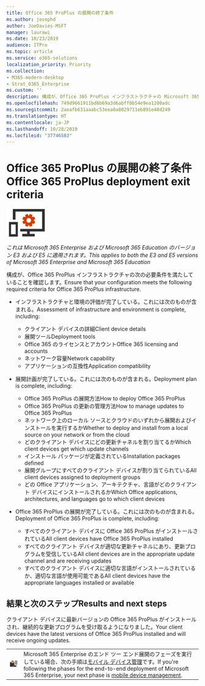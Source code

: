```yaml
---
title: Office 365 ProPlus の展開の終了条件
ms.author: josephd
author: JoeDavies-MSFT
manager: laurawi
ms.date: 10/23/2019
audience: ITPro
ms.topic: article
ms.service: o365-solutions
localization_priority: Priority
ms.collection:
- M365-modern-desktop
- Strat_O365_Enterprise
ms.custom: ''
description: 構成が、Office 365 ProPlus インフラストラクチャの Microsoft 365 Enterprise の終了条件を満たしていることを確認します。
ms.openlocfilehash: 749d9661911bd6b69a3d6abff0b54e9ea1200adc
ms.sourcegitcommit: 2aeafb631aaabc53eea0a8029711eb891e48d249
ms.translationtype: HT
ms.contentlocale: ja-JP
ms.lasthandoff: 10/28/2019
ms.locfileid: "37746583"
---
```

# <a name="office-365-proplus-deployment-exit-criteria"></a><span data-ttu-id="787b2-103">Office 365 ProPlus の展開の終了条件</span><span class="sxs-lookup"><span data-stu-id="787b2-103">Office 365 ProPlus deployment exit criteria</span></span>

![フェーズ 4: Office 365 ProPlus](./media/deploy-foundation-infrastructure/O365proplus_icon-small.png)

<span data-ttu-id="787b2-105">*これは Microsoft 365 Enterprise および Microsoft 365 Education のバージョン E3 および E5 に適用されます。*</span><span class="sxs-lookup"><span data-stu-id="787b2-105">*This applies to both the E3 and E5 versions of Microsoft 365 Enterprise and Microsoft 365 Education*</span></span>

<span data-ttu-id="787b2-106">構成が、Office 365 ProPlus インフラストラクチャの次の必要条件を満たしていることを確認します。</span><span class="sxs-lookup"><span data-stu-id="787b2-106">Ensure that your configuration meets the following required criteria for Office 365 ProPlus infrastructure.</span></span>

- <span data-ttu-id="787b2-107">インフラストラクチャと環境の評価が完了している。これには次のものが含まれる。</span><span class="sxs-lookup"><span data-stu-id="787b2-107">Assessment of infrastructure and environment is complete, including:</span></span>

    - <span data-ttu-id="787b2-108">クライアント デバイスの詳細</span><span class="sxs-lookup"><span data-stu-id="787b2-108">Client device details</span></span>
    - <span data-ttu-id="787b2-109">展開ツール</span><span class="sxs-lookup"><span data-stu-id="787b2-109">Deployment tools</span></span>
    - <span data-ttu-id="787b2-110">Office 365 のライセンスとアカウント</span><span class="sxs-lookup"><span data-stu-id="787b2-110">Office 365 licensing and accounts</span></span>
    - <span data-ttu-id="787b2-111">ネットワーク容量</span><span class="sxs-lookup"><span data-stu-id="787b2-111">Network capability</span></span>
    - <span data-ttu-id="787b2-112">アプリケーションの互換性</span><span class="sxs-lookup"><span data-stu-id="787b2-112">Application compatibility</span></span>

- <span data-ttu-id="787b2-113">展開計画が完了している。これには次のものが含まれる。</span><span class="sxs-lookup"><span data-stu-id="787b2-113">Deployment plan is complete, including:</span></span>

    - <span data-ttu-id="787b2-114">Office 365 ProPlus の展開方法</span><span class="sxs-lookup"><span data-stu-id="787b2-114">How to deploy Office 365 ProPlus</span></span>
    - <span data-ttu-id="787b2-115">Office 365 ProPlus の更新の管理方法</span><span class="sxs-lookup"><span data-stu-id="787b2-115">How to manage updates to Office 365 ProPlus</span></span>
    - <span data-ttu-id="787b2-116">ネットワーク上のローカル ソースとクラウドのいずれから展開およびインストールを実行するか</span><span class="sxs-lookup"><span data-stu-id="787b2-116">Whether to deploy and install from a local source on your network or from the cloud</span></span>
    - <span data-ttu-id="787b2-117">どのクライアント デバイスにどの更新チャネルを割り当てるか</span><span class="sxs-lookup"><span data-stu-id="787b2-117">Which client devices get which update channels</span></span>
    - <span data-ttu-id="787b2-118">インストール パッケージが定義されている</span><span class="sxs-lookup"><span data-stu-id="787b2-118">Installation packages defined</span></span>
    - <span data-ttu-id="787b2-119">展開グループにすべてのクライアント デバイスが割り当てられている</span><span class="sxs-lookup"><span data-stu-id="787b2-119">All client devices assigned to deployment groups</span></span>
    - <span data-ttu-id="787b2-120">どの Office アプリケーション、アーキテクチャ、言語がどのクライアント デバイスにインストールされるか</span><span class="sxs-lookup"><span data-stu-id="787b2-120">Which Office applications, architectures, and languages go to which client devices</span></span>

- <span data-ttu-id="787b2-121">Office 365 ProPlus の展開が完了している。これには次のものが含まれる。</span><span class="sxs-lookup"><span data-stu-id="787b2-121">Deployment of Office 365 ProPlus is complete, including:</span></span>

    - <span data-ttu-id="787b2-122">すべてのクライアント デバイスに Office 365 ProPlus がインストールされている</span><span class="sxs-lookup"><span data-stu-id="787b2-122">All client devices have Office 365 ProPlus installed</span></span>
    - <span data-ttu-id="787b2-123">すべてのクライアント デバイスが適切な更新チャネルにあり、更新プログラムを受信している</span><span class="sxs-lookup"><span data-stu-id="787b2-123">All client devices are in the appropriate update channel and are receiving updates</span></span>
    - <span data-ttu-id="787b2-124">すべてのクライアント デバイスに適切な言語がインストールされているか、適切な言語が使用可能である</span><span class="sxs-lookup"><span data-stu-id="787b2-124">All client devices have the appropriate languages installed or available</span></span>



## <a name="results-and-next-steps"></a><span data-ttu-id="787b2-125">結果と次のステップ</span><span class="sxs-lookup"><span data-stu-id="787b2-125">Results and next steps</span></span>

<span data-ttu-id="787b2-126">クライアント デバイスに最新バージョンの Office 365 ProPlus がインストールされ、継続的な更新プログラムを受け取るようになりました。</span><span class="sxs-lookup"><span data-stu-id="787b2-126">Your client devices have the latest versions of Office 365 ProPlus installed and will receive ongoing updates.</span></span>

|||
|:-------|:-----|
|![フェーズ 5: モバイル デバイス管理](./media/deploy-foundation-infrastructure/mobiledevicemgmt_icon-small.png)| <span data-ttu-id="787b2-128">Microsoft 365 Enterprise のエンド ツー エンド展開のフェーズを実行している場合、次の手順は[モバイル デバイス管理](mobility-infrastructure.md)です。</span><span class="sxs-lookup"><span data-stu-id="787b2-128">If you're following the phases for the end-to-end deployment of Microsoft 365 Enterprise, your next phase is [mobile device management](mobility-infrastructure.md).</span></span> |
